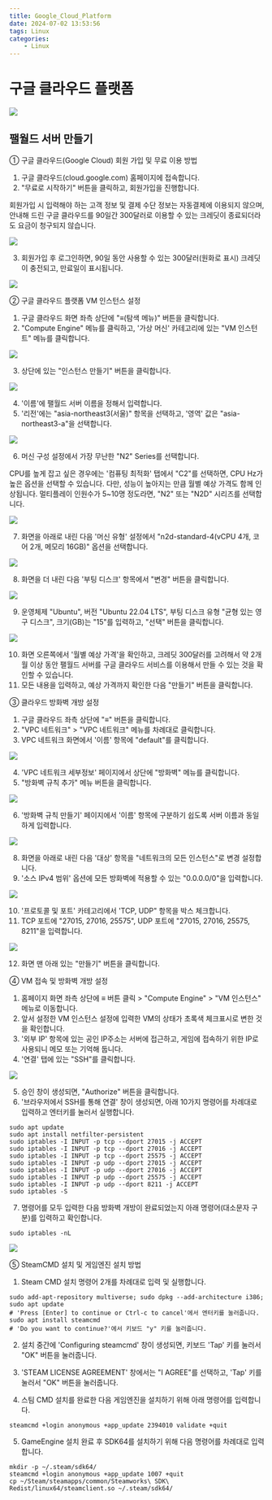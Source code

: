 ```yaml
---
title: Google_Cloud_Platform
date: 2024-07-02 13:53:56
tags: Linux
categories:
    - Linux
---
```

# 구글 클라우드 플랫폼

![](/image/xhmb4das.png)

## 팰월드 서버 만들기


① 구글 클라우드(Google Cloud) 회원 가입 및 무료 이용 방법

1. 구글 클라우드(cloud.google.com) 홈페이지에 접속합니다.
2. "무료로 시작하기" 버튼을 클릭하고, 회원가입을 진행합니다.

회원가입 시 입력해야 하는 고객 정보 및 결제 수단 정보는 자동결제에 이용되지 않으며, 안내해 드린 구글 클라우드를 90일간 300달러로 이용할 수 있는 크레딧이 종료되더라도 요금이 청구되지 않습니다.

![](/image/g1.png)

3. 회원가입 후 로그인하면, 90일 동안 사용할 수 있는 300달러(원화로 표시) 크레딧이 충전되고, 만료일이 표시됩니다.

![](/image/g2.png)

② 구글 클라우드 플랫폼 VM 인스턴스 설정
1. 구글 클라우드 화면 좌측 상단에 "≡(탐색 메뉴)" 버튼을 클릭합니다.
2. "Compute Engine" 메뉴를 클릭하고, '가상 머신' 카테고리에 있는 "VM 인스턴트" 메뉴를 클릭합니다.

![](/image/g3.png)

3. 상단에 있는 "인스턴스 만들기" 버튼을 클릭합니다.

![](/image/g4.png)

4. '이름'에 팰월드 서버 이름을 정해서 입력합니다.
5. '리전'에는 "asia-northeast3(서울)" 항목을 선택하고, '영역' 값은 "asia-northeast3-a"을 선택합니다.

![](/image/g5.png)

6. 머신 구성 설정에서 가장 무난한 "N2" Series를 선택합니다.

CPU를 높게 잡고 싶은 경우에는 '컴퓨팅 최적화' 탭에서 "C2"를 선택하면, CPU Hz가 높은 옵션을 선택할 수 있습니다. 다만, 성능이 높아지는 만큼 월별 예상 가격도 함께 인상됩니다.
멀티플레이 인원수가 5~10명 정도라면, "N2" 또는 "N2D" 시리즈를 선택합니다.

![](/image/g6.png)

7. 화면을 아래로 내린 다음 '머신 유형' 설정에서 "n2d-standard-4(vCPU 4개, 코어 2개, 메모리 16GB)" 옵션을 선택합니다.

![](/image/g7.png)

8. 화면을 더 내린 다음 '부팅 디스크' 항목에서 "변경" 버튼을 클릭합니다.

![](/image/g8.png)

9. 운영체제 "Ubuntu", 버전 "Ubuntu 22.04 LTS", 부팅 디스크 유형 "균형 있는 영구 디스크", 크기(GB)는 "15"를 입력하고, "선택" 버튼을 클릭합니다.

![](/image/g9.png)

10. 화면 오른쪽에서 '월별 예상 가격'을 확인하고, 크레딧 300달러를 고려해서 약 2개월 이상 동안 팰월드 서버를 구글 클라우드 서비스를 이용해서 만들 수 있는 것을 확인할 수 있습니다.
11. 모든 내용을 입력하고, 예상 가격까지 확인한 다음 "만들기" 버튼을 클릭합니다.

③ 클라우드 방화벽 개방 설정

1. 구글 클라우드 좌측 상단에 "≡" 버튼을 클릭합니다.
2. "VPC 네트워크" > "VPC 네트워크" 메뉴를 차례대로 클릭합니다.
3. VPC 네트워크 화면에서 '이름' 항목에 "default"를 클릭합니다.

![](/image/g10.png)

4. 'VPC 네트워크 세부정보' 페이지에서 상단에 "방화벽" 메뉴를 클릭합니다.
5. "방화벽 규칙 추가" 메뉴 버튼을 클릭합니다.

![](/image/g11.png)

6. '방화벽 규칙 만들기' 페이지에서 '이름' 항목에 구분하기 쉽도록 서버 이름과 동일하게 입력합니다.

![](/image/g12.png)

8. 화면을 아래로 내린 다음 '대상' 항목을 "네트워크의 모든 인스턴스"로 변경 설정합니다.
9. '소스 IPv4 범위' 옵션에 모든 방화벽에 적용할 수 있는 "0.0.0.0/0"을 입력합니다.

![](/image/g13.png)

10. '프로토콜 및 포트' 카테고리에서 'TCP, UDP" 항목을 박스 체크합니다.
11. TCP 포트에 "27015, 27016, 25575", UDP 포트에 "27015, 27016, 25575, 8211"을 입력합니다.

![](/image/g14.png)

12. 화면 맨 아래 있는 "만들기" 버튼을 클릭합니다.

④ VM 접속 및 방화벽 개방 설정

1. 홈페이지 화면 좌측 상단에 ≡ 버튼 클릭 > "Compute Engine" > "VM 인스턴스" 메뉴로 이동합니다.
2. 앞서 설정한 VM 인스턴스 설정에 입력한 VM의 상태가 초록색 체크표시로 변한 것을 확인합니다.
3. '외부 IP' 항목에 있는 공인 IP주소는 서버에 접근하고, 게임에 접속하기 위한 IP로 사용되니 메모 또는 기억해 둡니다.
4. '연결' 탭에 있는 "SSH"를 클릭합니다.

![](/image/g15.png)

5. 승인 창이 생성되면, "Authorize" 버튼을 클릭합니다.
6. '브라우저에서 SSH를 통해 연결' 창이 생성되면, 아래 10가지 명령어를 차례대로 입력하고 엔터키를 눌러서 실행합니다.

```
sudo apt update
sudo apt install netfilter-persistent
sudo iptables -I INPUT -p tcp --dport 27015 -j ACCEPT
sudo iptables -I INPUT -p tcp --dport 27016 -j ACCEPT
sudo iptables -I INPUT -p tcp --dport 25575 -j ACCEPT
sudo iptables -I INPUT -p udp --dport 27015 -j ACCEPT
sudo iptables -I INPUT -p udp --dport 27016 -j ACCEPT
sudo iptables -I INPUT -p udp --dport 25575 -j ACCEPT
sudo iptables -I INPUT -p udp --dport 8211 -j ACCEPT
sudo iptables -S
```

7. 명령어를 모두 입력한 다음 방화벽 개방이 완료되었는지 아래 명령어(대소문자 구분)를 입력하고 확인합니다.

```
sudo iptables -nL
```

![](/image/g16.png)

⑤ SteamCMD 설치 및 게임엔진 설치 방법
1. Steam CMD 설치 명령어 2개를 차례대로 입력 및 실행합니다.

```
sudo add-apt-repository multiverse; sudo dpkg --add-architecture i386; sudo apt update
# 'Press [Enter] to continue or Ctrl-c to cancel'에서 엔터키를 눌러줍니다.
sudo apt install steamcmd
# 'Do you want to continue?'에서 키보드 "y" 키를 눌러줍니다.
```

2. 설치 중간에 'Configuring steamcmd' 창이 생성되면, 키보드 'Tap' 키를 눌러서 "OK" 버튼을 눌러줍니다.
3. 'STEAM LICENSE AGREEMENT' 창에서는 "I AGREE"를 선택하고, 'Tap' 키를 눌러서 "OK" 버튼을 눌러줍니다.

4. 스팀 CMD 설치를 완료한 다음 게임엔진을 설치하기 위해 아래 명령어를 입력합니다.

```
steamcmd +login anonymous +app_update 2394010 validate +quit
```

5. GameEngine 설치 완료 후 SDK64를 설치하기 위해 다음 명령어를 차례대로 입력합니다.

```
mkdir -p ~/.steam/sdk64/
steamcmd +login anonymous +app_update 1007 +quit
cp ~/Steam/steamapps/common/Steamworks\ SDK\ Redist/linux64/steamclient.so ~/.steam/sdk64/
```